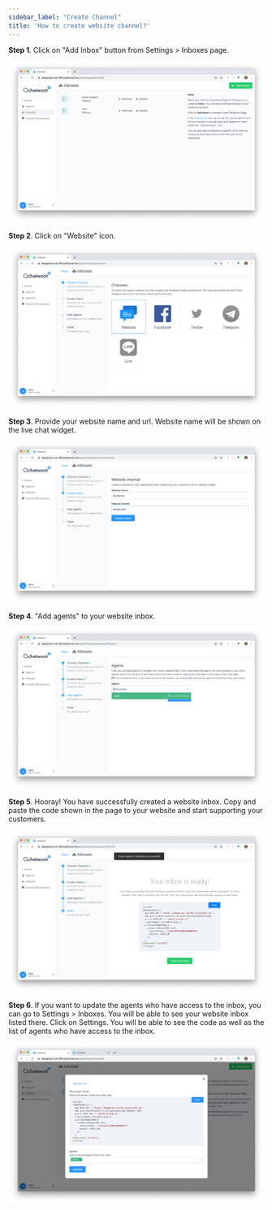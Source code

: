 ```yaml
---
sidebar_label: "Create Channel"
title: 'How to create website channel?'
---
```


**Step 1**. Click on "Add Inbox" button from Settings > Inboxes page.

![inbox_create](./images/inbox_create.png)

**Step 2**. Click on "Website" icon.

![list_of_channels](./images/list_of_channels.png)

**Step 3**. Provide your website name and url. Website name will be shown on the live chat widget.

![create_website](./images/create_website.png)

**Step 4**. "Add agents" to your website inbox.

![add_agents](./images/add_agents.png)

**Step 5**. Hooray! You have successfully created a website inbox. Copy and paste the code shown in the page to your website and start supporting your customers.

![finish_inbox](./images/finish_inbox.png)

**Step 6**. If you want to update the agents who have access to the inbox, you can go to Settings > Inboxes. You will be able to see your website inbox listed there. Click on Settings. You will be able to see the code as well as the list of agents who have access to the inbox.

![inbox_settings](./images/inbox_settings.png)
